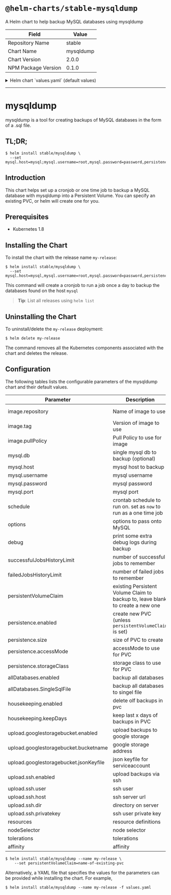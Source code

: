 # `@helm-charts/stable-mysqldump`

A Helm chart to help backup MySQL databases using mysqldump

| Field               | Value     |
| ------------------- | --------- |
| Repository Name     | stable    |
| Chart Name          | mysqldump |
| Chart Version       | 2.0.0     |
| NPM Package Version | 0.1.0     |

<details>

<summary>Helm chart `values.yaml` (default values)</summary>

```yaml
# Default values for mysqldump.
# This is a YAML-formatted file.
# Declare variables to be passed into your templates.

image:
  repository: monotek/gcloud-mysql
  tag: '8'
  pullPolicy: IfNotPresent

mysql:
  ## Without a host set, this chart will not do anything as it is expected
  ## to be used only when there's an existing database to backup.
  host:
  username: root
  password:
  port: 3306
  # db for single db backup
  db: dbname

# use --all-databases
allDatabases:
  enabled: true
  # creates single backup file with all databases
  singleBackupFile: false

## options to pass to mysqldump
options: '--opt --single-transaction'

## set to `now` to get a one time job, or a cronjob schedule like `0 0 * * *`
## to get a cronjob.
schedule: '0 3 * * *'

## enable some debug options
debug: false

## cronjob history
successfulJobsHistoryLimit: 5
failedJobsHistoryLimit: 5

## set persistentVolumeClaim to use a PVC that already exists.
## if set will override any settings under `resistence` otherwise
## if not set and `persistence` set to true, will create a PVC.
# persistentVolumeClaim: <existing-PVC>

persistence:
  enabled: true
  size: 8Gi
  accessMode: ReadWriteOnce
  ## If defined, storageClassName: <storageClass>
  ## If set to "-", storageClassName: "", which disables dynamic provisioning
  ## If undefined (the default) or set to null, no storageClassName spec is
  ##   set, choosing the default provisioner.  (gp2 on AWS, standard on
  ##   GKE, AWS & OpenStack)
  ##
  # storageClass: "-"

# delete backups older than 10 days
housekeeping:
  enabled: true
  keepDays: 10

# upload backup
upload:
  googlestoragebucket:
    enabled: false
    # bucketname with gs:// prefix
    bucketname: gs://mybucket/test
    # jsonKeyfile of you serviceaccount as string
    jsonKeyfile: ''
  ssh:
    enabled: false
    user: backup
    host: yourdomain.com
    dir: /backup
    # id_rsa private key as string
    privatekey: ''

resources:
  {}
  # We usually recommend not to specify default resources and to leave this as a conscious
  # choice for the user. This also increases chances charts run on environments with little
  # resources, such as Minikube. If you do want to specify resources, uncomment the following
  # lines, adjust them as necessary, and remove the curly braces after 'resources:'.
  # limits:
  #  cpu: 100m
  #  memory: 128Mi
  # requests:
  #  cpu: 100m
  #  memory: 128Mi

nodeSelector: {}

tolerations: []

affinity: {}
```

</details>

---

# mysqldump

mysqldump is a tool for creating backups of MySQL databases in the form of a .sql file.

## TL;DR;

```console
$ helm install stable/mysqldump \
  --set mysql.host=mysql;mysql.username=root,mysql.password=password,persistence.enabled=true
```

## Introduction

This chart helps set up a cronjob or one time job to backup a MySQL database with mysqldump into a Persistent Volume. You can specify an existing PVC, or helm will create one for you.

## Prerequisites

- Kubernetes 1.8

## Installing the Chart

To install the chart with the release name `my-release`:

```console
$ helm install stable/mysqldump \
  --set mysql.host=mysql,mysql.username=root,mysql.password=password,persistence.enabled=true
```

This command will create a cronjob to run a job once a day to backup the databases found on the host `mysql`

> **Tip**: List all releases using `helm list`

## Uninstalling the Chart

To uninstall/delete the `my-release` deployment:

```console
$ helm delete my-release
```

The command removes all the Kubernetes components associated with the chart and deletes the release.

## Configuration

The following tables lists the configurable parameters of the mysqldump chart and their default values.

| Parameter                              | Description                                                                    | Default                      |
| -------------------------------------- | ------------------------------------------------------------------------------ | ---------------------------- |
| image.repository                       | Name of image to use                                                           | monotek/gcloud-mysql         |
| image.tag                              | Version of image to use                                                        | "6"                          |
| image.pullPolicy                       | Pull Policy to use for image                                                   | IfNotPresent                 |
| mysql.db                               | single mysql db to backup (optional)                                           | mysql                        |
| mysql.host                             | mysql host to backup                                                           | mysql                        |
| mysql.username                         | mysql username                                                                 | root                         |
| mysql.password                         | mysql password                                                                 | ""                           |
| mysql.port                             | mysql port                                                                     | 3306                         |
| schedule                               | crontab schedule to run on. set as `now` to run as a one time job              | "0/5 \* \* \* \*"            |
| options                                | options to pass onto MySQL                                                     | "--opt --single-transaction" |
| debug                                  | print some extra debug logs during backup                                      | false                        |
| successfulJobsHistoryLimit             | number of successful jobs to remember                                          | 5                            |
| failedJobsHistoryLimit                 | number of failed jobs to remember                                              | 5                            |
| persistentVolumeClaim                  | existing Persistent Volume Claim to backup to, leave blank to create a new one |
| persistence.enabled                    | create new PVC (unless `persistentVolumeClaim` is set)                         | true                         |
| persistence.size                       | size of PVC to create                                                          | 8Gi                          |
| persistence.accessMode                 | accessMode to use for PVC                                                      | ReadWriteOnce                |
| persistence.storageClass               | storage class to use for PVC                                                   |
| allDatabases.enabled                   | backup all databases                                                           | true                         |
| allDatabases.SingleSqlFile             | backup all databases to singel file                                            | false                        |
| housekeeping.enabled                   | delete olf backups in pvc                                                      | true                         |
| housekeeping.keepDays                  | keep last x days of backups in PVC                                             | 10                           |
| upload.googlestoragebucket.enabled     | upload backups to google storage                                               | false                        |
| upload.googlestoragebucket.bucketname  | google storage address                                                         | gs://mybucket/test           |
| upload.googlestoragebucket.jsonKeyfile | json keyfile for serviceaccount                                                | ""                           |
| upload.ssh.enabled                     | upload backups via ssh                                                         | false                        |
| upload.ssh.user                        | ssh user                                                                       | backup                       |
| upload.ssh.host                        | ssh server url                                                                 | yourdomain.com               |
| upload.ssh.dir                         | directory on server                                                            | /backup                      |
| upload.ssh.privatekey                  | ssh user private key                                                           | ""                           |
| resources                              | resource definitions                                                           | {}                           |
| nodeSelector                           | node selector                                                                  | {}                           |
| tolerations                            | tolerations                                                                    | []                           |
| affinity                               | affinity                                                                       | {}                           |

```console
$ helm install stable/mysqldump --name my-release \
    --set persistentVolumeClaim=name-of-existing-pvc
```

Alternatively, a YAML file that specifies the values for the parameters can be provided while installing the chart. For example,

```console
$ helm install stable/mysqldump --name my-release -f values.yaml
```
